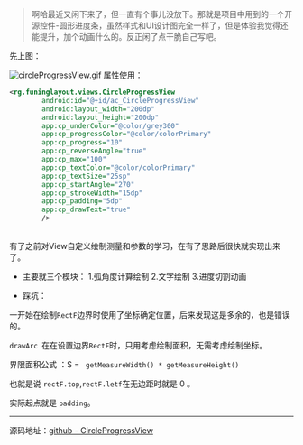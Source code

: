 >啊哈最近又闲下来了，但一直有个事儿没放下。那就是项目中用到的一个开源控件-圆形进度条，虽然样式和UI设计图完全一样了，但是体验我觉得还能提升，加个动画什么的。反正闲了点干脆自己写吧。

先上图：

![circleProgressView.gif](http://upload-images.jianshu.io/upload_images/2909203-bc398e69354e2968.gif?imageMogr2/auto-orient/strip)
属性使用：

```xml
<rg.funinglayout.views.CircleProgressView
        android:id="@+id/ac_CircleProgressView"
        android:layout_width="200dp"
        android:layout_height="200dp"
        app:cp_underColor="@color/grey300"
        app:cp_progressColor="@color/colorPrimary"
        app:cp_progress="10"
        app:cp_reverseAngle="true"
        app:cp_max="100"
        app:cp_textColor="@color/colorPrimary"
        app:cp_textSize="25sp"
        app:cp_startAngle="270"
        app:cp_strokeWidth="15dp"
        app:cp_padding="5dp"
        app:cp_drawText="true"
        />
```
<br>
有了之前对View自定义绘制测量和参数的学习，在有了思路后很快就实现出来了。

* 主要就三个模块：
  1.弧角度计算绘制
  2.文字绘制
  3.进度切割动画


 * 踩坑：

 一开始在绘制`RectF`边界时使用了坐标确定位置，后来发现这是多余的，也是错误的。

 `drawArc `在在设置边界`RectF`时，只用考虑绘制面积，无需考虑绘制坐标。

  界限面积公式 ：S = ` getMeasureWidth() * getMeasureHeight()`

  也就是说 `rectF.top`,`rectF.letf`在无边距时就是 0 。

 实际起点就是 `padding`。

***
源码地址：[github - CircleProgressView](https://github.com/HarkBen/RainBowLibrary/blob/master/funinglayout/src/main/java/rg/funinglayout/views/CircleProgressView.java)



